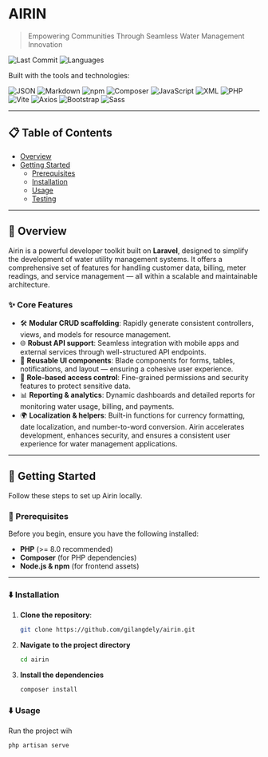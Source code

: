 # AIRIN

> Empowering Communities Through Seamless Water Management Innovation

![Last Commit](https://img.shields.io/badge/last%20commit-july-blue)
![Languages](https://img.shields.io/badge/languages-5-blue)

Built with the tools and technologies:

![JSON](https://img.shields.io/badge/JSON-black?logo=json&logoColor=white)
![Markdown](https://img.shields.io/badge/Markdown-black?logo=markdown&logoColor=white)
![npm](https://img.shields.io/badge/npm-CB3837?logo=npm&logoColor=white)
![Composer](https://img.shields.io/badge/Composer-885630?logo=composer&logoColor=white)
![JavaScript](https://img.shields.io/badge/JavaScript-F7DF1E?logo=javascript&logoColor=black)
![XML](https://img.shields.io/badge/XML-000000?logo=xml&logoColor=white)
![PHP](https://img.shields.io/badge/PHP-777BB4?logo=php&logoColor=white)
![Vite](https://img.shields.io/badge/Vite-646CFF?logo=vite&logoColor=white)
![Axios](https://img.shields.io/badge/Axios-5A29E4?logo=axios&logoColor=white)
![Bootstrap](https://img.shields.io/badge/Bootstrap-563D7C?logo=bootstrap&logoColor=white)
![Sass](https://img.shields.io/badge/Sass-CC6699?logo=sass&logoColor=white)

---

## 📋 Table of Contents

- [Overview](#overview)
- [Getting Started](#getting-started)
  - [Prerequisites](#prerequisites)
  - [Installation](#installation)
  - [Usage](#usage)
  - [Testing](#testing)

---

## 🌊 Overview

Airin is a powerful developer toolkit built on **Laravel**, designed to simplify the development of water utility management systems. It offers a comprehensive set of features for handling customer data, billing, meter readings, and service management — all within a scalable and maintainable architecture.

### ✨ Core Features

- 🛠️ **Modular CRUD scaffolding**: Rapidly generate consistent controllers, views, and models for resource management.
- 🌐 **Robust API support**: Seamless integration with mobile apps and external services through well-structured API endpoints.
- 🎨 **Reusable UI components**: Blade components for forms, tables, notifications, and layout — ensuring a cohesive user experience.
- 🔐 **Role-based access control**: Fine-grained permissions and security features to protect sensitive data.
- 📊 **Reporting & analytics**: Dynamic dashboards and detailed reports for monitoring water usage, billing, and payments.
- 🌍 **Localization & helpers**: Built-in functions for currency formatting, date localization, and number-to-word conversion. Airin accelerates development, enhances security, and ensures a consistent user experience for water management applications.

---

## 🚀 Getting Started

Follow these steps to set up Airin locally.

### 🧰 Prerequisites

Before you begin, ensure you have the following installed:

- **PHP** (>= 8.0 recommended)
- **Composer** (for PHP dependencies)
- **Node.js & npm** (for frontend assets)

---

### ⬇️ Installation

1. **Clone the repository**:

   ```bash
   git clone https://github.com/gilangdely/airin.git

2. **Navigate to the project directory**
    ```bash
    cd airin

3. **Install the dependencies**
    ```bash
    composer install

### ⬇️ Usage

Run the project wih
```bash
php artisan serve

